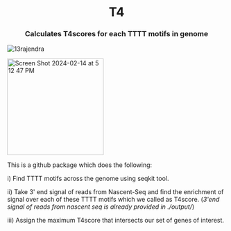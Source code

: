 <h1 align="center">T4</h1>
<h3 align="center">Calculates T4scores for each TTTT motifs in genome</h3>

<p align="left"> <img src="https://komarev.com/ghpvc/?username=13rajendra&label=Profile%20views&color=0e75b6&style=flat" alt="13rajendra" /> </p>

<img width="222" alt="Screen Shot 2024-02-14 at 5 12 47 PM" src="https://github.com/13rajendra/T4/assets/130776338/dd532a4f-81f7-4437-a85b-c0ddb2d1eaac">


This is a github package which does the following:

i) Find TTTT motifs across the genome using seqkit tool.

ii) Take 3' end signal of reads from Nascent-Seq and find the enrichment of signal over each of these TTTT motifs which we called as T4score.
    (_3'end signal of reads from nascent seq is already provided in ./output/_)

iii) Assign the maximum T4score that intersects our set of genes of interest.


